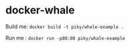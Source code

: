 # docker-whale

Build me: `docker build -t piky/whale-example .`

Run me : `docker run -p80:80 piky/whale-example`
